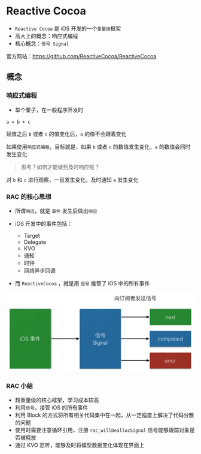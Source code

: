# Reactive Cocoa

* `Reactive Cocoa` 是 iOS 开发的一个`重量级`框架
* 高大上的概念：响应式编程
* 核心概念：`信号 Signal`

官方网站：https://github.com/ReactiveCocoa/ReactiveCocoa

## 概念

### 响应式编程

* 举个栗子，在一般程序开发时

```
a = b + c
```

赋值之后 `b` 或者 `c` 的值变化后，`a` 的值不会跟着变化

如果使用`响应式编程`，目标就是，如果 `b` 或者 `c` 的数值发生变化，`a` 的数值会同时发生变化

> 思考？如何才能做到及时响应呢？

对 `b` 和 `c` 进行观察，一旦发生变化，及时通知 `a` 发生变化

### RAC 的核心思想

* 所谓`响应`，就是 `事件` 发生后做出`响应`
* iOS 开发中的事件包括：
    * Target
    * Delegate
    * KVO
    * 通知
    * 时钟
    * 网络异步回调

* 而 `ReactiveCocoa` ，就是用 `信号` 接管了 iOS 中的所有事件

![](./images/RAC.png)

### RAC 小结

* 超重量级的核心框架，学习成本较高
* 利用`信号`，接管 iOS 的所有事件
* 利用 Block 的方式将所有相关代码集中在一起，从一定程度上解决了代码分散的问题
* 使用时需要注意循环引用，注册 `rac_willDeallocSignal` 信号能够跟踪对象是否被释放
* 通过 KVO 监听，能够及时将模型数据变化体现在界面上
